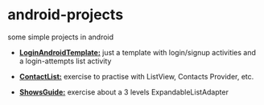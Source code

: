 # android-projects
some simple projects in android

* **[LoginAndroidTemplate:](https://github.com/jartigag/android-projects/tree/master/LoginAndroidTemplate)** just a template with login/signup activities and a login-attempts list activity

* **[ContactList:](https://github.com/jartigag/android-projects/tree/master/ContactList)** exercise to practise with ListView, Contacts Provider, etc.

* **[ShowsGuide:](https://github.com/jartigag/android-projects/tree/master/ShowsGuide)** exercise about a 3 levels ExpandableListAdapter
